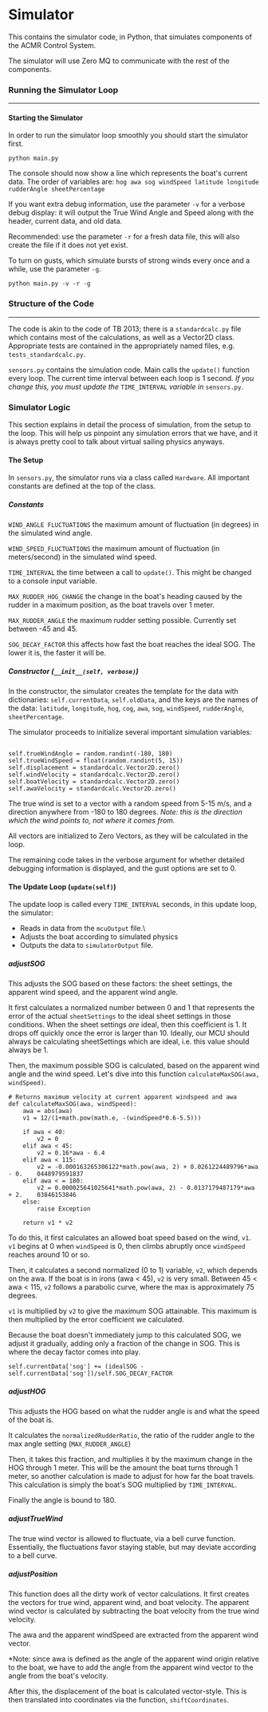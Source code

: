 Simulator
=========

This contains the simulator code, in Python, that simulates components of the ACMR Control System.

The simulator will use Zero MQ to communicate with the rest of the components.

### Running the Simulator Loop
- - -
#### Starting the Simulator

In order to run the simulator loop smoothly you should start the simulator first.

<pre><code>python main.py</code></pre>

The console should now show a line which represents the boat's current data. The order of variables are: `hog awa sog windSpeed latitude longitude rudderAngle sheetPercentage`

If you want extra debug information, use the parameter `-v` for a verbose debug display: it will output the True Wind Angle and Speed along with the header, current data, and old data.

Recommended: use the parameter `-r` for a fresh data file, this will also create the file if it does not yet exist.

To turn on gusts, which simulate bursts of strong winds every once and a while, use the parameter `-g`.

<pre><code>python main.py -v -r -g</code></pre>


### Structure of the Code
- - -
The code is akin to the code of TB 2013; there is a `standardcalc.py` file which contains most of the calculations, as well as a Vector2D class. Appropriate tests are contained in the appropriately named files, e.g. `tests_standardcalc.py`.

`sensors.py` contains the simulation code. Main calls the `update()` function every loop. The current time interval between each loop is 1 second. *If you change this, you must update the* `TIME_INTERVAL` *variable in* `sensors.py`.

### Simulator Logic

This section explains in detail the process of simulation, from the setup to the loop. This will help us pinpoint any simulation errors that we have, and it is always pretty cool to talk about virtual sailing physics anyways.

#### The Setup

In `sensors.py`, the simulator runs via a class called `Hardware`. All important constants are defined at the top of the class.

##### Constants

`WIND_ANGLE FLUCTUATIONS` the maximum amount of fluctuation (in degrees) in the simulated wind angle.

`WIND_SPEED_FLUCTUATIONS` the maximum amount of fluctuation (in meters/second) in the simulated wind speed.

`TIME_INTERVAL` the time between a call to `update()`. This might be changed to a console input variable.

`MAX_RUDDER_HOG_CHANGE` the change in the boat's heading caused by the rudder in a maximum position, as the boat travels over 1 meter.

`MAX_RUDDER_ANGLE` the maximum rudder setting possible. Currently set between -45 and 45.

`SOG_DECAY_FACTOR` this affects how fast the boat reaches the ideal SOG. The lower it is, the faster it will be.

##### Constructor (`__init__(self, verbose)`)

In the constructor, the simulator creates the template for the data with dictionaries: `self.currentData`, `self.oldData`, and the keys are the names of the data: `latitude`, `longitude`, `hog`, `cog`, `awa`, `sog`, `windSpeed`, `rudderAngle`, `sheetPercentage`.

The simulator proceeds to initialize several important simulation variables:

<pre><code>
self.trueWindAngle = random.randint(-180, 180)
self.trueWindSpeed = float(random.randint(5, 15))
self.displacement = standardcalc.Vector2D.zero()
self.windVelocity = standardcalc.Vector2D.zero()
self.boatVelocity = standardcalc.Vector2D.zero()
self.awaVelocity = standardcalc.Vector2D.zero()
</code></pre>

The true wind is set to a vector with a random speed from 5-15 m/s, and a direction anywhere from -180 to 180 degrees. _Note: this is the direction which the wind points to, not where it comes from._

All vectors are initialized to Zero Vectors, as they will be calculated in the loop.

The remaining code takes in the verbose argument for whether detailed debugging information is displayed, and the gust options are set to 0.

#### The Update Loop (`update(self)`)

The update loop is called every `TIME_INTERVAL` seconds, in this update loop, the simulator:

- Reads in data from the `mcuOutput` file.\
- Adjusts the boat according to simulated physics
- Outputs the data to `simulatorOutput` file.

##### adjustSOG

This adjusts the SOG based on these factors: the sheet settings, the apparent wind speed, and the apparent wind angle.

It first calculates a normalized number between 0 and 1 that represents the error of the actual `sheetSettings` to the ideal sheet settings in those conditions. When the sheet settings _are_ ideal, then this coefficient is 1. It drops off quickly once the error is larger than 10. Ideally, our MCU should always be calculating sheetSettings which are ideal, i.e. this value should always be 1.

Then, the maximum possible SOG is calculated, based on the apparent wind angle and the wind speed. Let's dive into this function `calculateMaxSOG(awa, windSpeed)`.

    # Returns maximum velocity at current apparent windspeed and awa
    def calculateMaxSOG(awa, windSpeed):
        awa = abs(awa)
        v1 = 12/(1+math.pow(math.e, -(windSpeed*0.6-5.5)))
    
        if awa < 40:
            v2 = 0
        elif awa < 45:
            v2 = 0.16*awa - 6.4
        elif awa < 115:
            v2 = -0.000163265306122*math.pow(awa, 2) + 0.0261224489796*awa - 0.    0448979591837
        elif awa < = 180:
            v2 = 0.000025641025641*math.pow(awa, 2) - 0.0137179487179*awa + 2.    03846153846
        else:
            raise Exception
    
        return v1 * v2

To do this, it first calculates an allowed boat speed based on the wind, `v1`. `v1` begins at 0 when `windSpeed` is 0, then climbs abruptly once `windSpeed` reaches around 10 or so.

Then, it calculates a second normalized (0 to 1) variable, `v2`, which depends on the awa. If the boat is in irons (awa < 45), `v2` is very small. Between 45 < awa < 115, `v2` follows a parabolic curve, where the max is approximately 75 degrees. 

`v1` is multiplied by `v2` to give the maximum SOG attainable. This maximum is then multiplied by the error coefficient we calculated.

Because the boat doesn't immediately jump to this calculated SOG, we adjust it gradually, adding only a fraction of the change in SOG. This is where the decay factor comes into play.

<pre><code>self.currentData['sog'] += (idealSOG - self.currentData['sog'])/self.SOG_DECAY_FACTOR</code></pre>

##### adjustHOG

This adjusts the HOG based on what the rudder angle is and what the speed of the boat is.

It calculates the `normalizedRudderRatio`, the ratio of the rudder angle to the max angle setting (`MAX_RUDDER_ANGLE`)

Then, it takes this fraction, and multiplies it by the maximum change in the HOG  through 1 meter. This will be the amount the boat turns through 1 meter, so another calculation is made to adjust for how far the boat travels. This calculation is simply the boat's SOG multiplied by `TIME_INTERVAL`.

Finally the angle is bound to 180.

##### adjustTrueWind

The true wind vector is allowed to fluctuate, via a bell curve function. Essentially, the fluctuations favor staying stable, but may deviate according to a bell curve.

##### adjustPosition

This function does all the dirty work of vector calculations. It first creates the vectors for true wind, apparent wind, and boat velocity. The apparent wind vector is calculated by subtracting the boat velocity from the true wind velocity.

The awa and the apparent windSpeed are extracted from the apparent wind vector.

*Note: since awa is defined as the angle of the apparent wind origin relative to the boat, we have to add the angle from the apparent wind vector to the angle from the boat's velocity.

After this, the displacement of the boat is calculated vector-style. This is then translated into coordinates via the function, `shiftCoordinates`.
